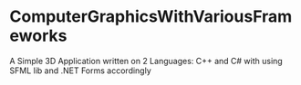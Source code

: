 # ComputerGraphicsWithVariousFrameworks

A Simple 3D Application written on 2 Languages: C++ and C# with using SFML lib and .NET Forms accordingly